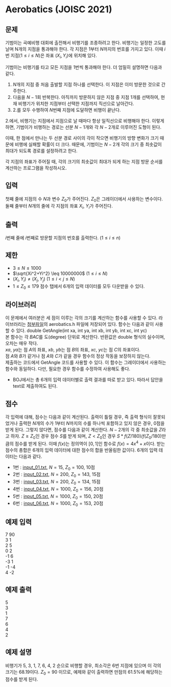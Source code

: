 # Aerobatics (JOISC 2021)

## 문제
기범이는 곡예비행 대회에 출전해서 비행기를 조종하려고 한다. 비행기는 일정한 고도를 날며 N개의 지점을 통과해야 한다. 각 지점은 $1$부터 $N$까지의 번호를 가지고 있다. 이때 $i$번 지점($1 \leq i \leq N$)은 좌표 $(X_i,Y_i)$에 위치해 있다.

기범이는 비행기를 타고 모든 지점을 $1$번씩 통과해야 한다. 더 엄밀히 설명하면 다음과 같다.
1. $N$개의 지점 중 처음 출발할 지점 하나를 선택한다. 이 지점은 이미 방문한 것으로 간주한다.
2. 다음을 $N-1$회 반복한다. 아직까지 방문하지 않은 지점 중 지점 $1$개를 선택하여, 현재 비행기가 위치한 지점부터 선택한 지점까지 직선으로 날아간다.
3. 2.를 모두 수행하여 $N$번째 지점에 도달하면 비행이 끝난다.

2.에서, 비행기는 지점에서 지점으로 날 때마다 항상 일직선으로 비행해야 한다. 이렇게 하면, 기범이가 비행하는 경로는 선분 $N-1$개와 각 $N-2$개로 이루어진 도형이 된다.

이때, 한 점에서 만나는 두 선분 경로 사이의 각이 작으면 비행기의 방향 변화가 크기 때문에 비행에 실패할 확률이 더 크다. 때문에, 기범이는 $N-2$개 각의 크기 중 최솟값이 최대가 되도록 경로를 설정하려고 한다.

각 지점의 좌표가 주어질 때, 각의 크기의 최솟값이 최대가 되게 하는 지점 방문 순서를 계산하는 프로그램을 작성하시오.

## 입력
첫째 줄에 지점의 수 $N$과 변수 $Z_0$가 주어진다. $Z_0$은 그레이더에서 사용하는 변수이다.
둘째 줄부터 $N$개의 줄에 각 지점의 좌표 $X_i$, $Y_i$가 주어진다.

## 출력
$i$번째 줄에 $i$번째로 방문할 지점의 번호를 출력한다. $(1 \leq i \leq n)$

## 제한
* $3 \leq N \leq 1000$
* $\sqrt{Xi^2+Yi^2} \leq 10000000$ $(1 \leq i \leq N)$
* $(X_i, Y_i) \neq (X_j, Y_j)$ $(1 \leq i < j \leq N)$
* $1 \leq Z_0 \leq 179$
점수 탭에서 6개의 입력 데이터를 모두 다운받을 수 있다.

## 라이브러리
이 문제에서 여러분은 세 점이 이루는 각의 크기를 계산하는 함수를 사용할 수 있다. 라이브러리는 [첨부파일](https://upload.acmicpc.net/c797d43d-2a9d-4dfe-83d6-73f56495a8a0/)의 aerobatics.h 파일에 저장되어 있다. 함수는 다음과 같이 사용할 수 있다.
double GetAngle(int xa, int ya, int xb, int yb, int xc, int yc) \
본 함수는 각 $BAC$를 도(degree) 단위로 계산한다. 반환값은 double 형식의 실수이며, 오차는 매우 작다.\
$xa$, $ya$는 점 $A$의 좌표, $xb$, $yb$는 점 $B$의 좌표, $xc$, $yc$는 점 $C$의 좌표이다.\
점 $A$와 $B$가 같거나 점 $A$와 $C$가 같을 경우 함수의 정상 작동을 보장하지 않는다.\
제출하는 코드에서 GetAngle 코드를 사용할 수 있다. 이 함수는 그레이더에서 사용하는 함수와 동일하다. 다만, 필요한 경우 함수를 수정하여 사용해도 좋다.
* BOJ에서는 총 6개의 입력 데이터별로 출력 결과를 따로 받고 있다. 따라서 답안을 text로 제출하여도 된다.

## 점수
각 입력에 대해, 점수는 다음과 같이 계산된다.
출력이 틀릴 경우, 즉 출력 형식이 잘못되었거나 출력한 $N$개의 수가 $1$부터 $N$까지의 수를 하나씩 포함하고 있지 않은 경우, 0점을 받게 된다.
그렇지 않다면, 점수를 다음과 같이 계산한다.
$N-2$개의 각 중 최솟값을 $Z$라고 하자. $Z \geq Z_0$인 경우 점수 $S$를 받게 되며, $Z < Z_0$인 경우 $S*f(Z/180)/f(Z_0/180)$만큼의 점수를 받게 된다. 이때 $f(x)$는 정의역이 $[0,1]$인 함수로 $f(x)=4x^4+x$이다.
받는 점수의 총합은 6개의 입력 데이터에 대한 점수의 합을 반올림한 값이다. 6개의 입력 데이터는 다음과 같다.
* 1번 : [input_01.txt](http://upload.acmicpc.net/619e6ddd-dbf6-4cea-b0f8-9e8d69c1542c/), $N = 15$, $Z_0 = 100$, 10점
* 2번 : [input_02.txt](http://upload.acmicpc.net/858c84c9-be53-4157-9fd7-7b50f65f612a/), $N = 200$, $Z_0 = 143$, 15점
* 3번 : [input_03.txt](http://upload.acmicpc.net/4ac96dfd-9adc-4a13-8525-d873298a90ba/), $N = 200$, $Z_0 = 134$, 15점
* 4번 : [input_04.txt](http://upload.acmicpc.net/5db94ea0-5d12-47ae-8155-845c1d1d5bb0/), $N = 1000$, $Z_0 = 156$, 20점
* 5번 : [input_05.txt](http://upload.acmicpc.net/3af3ef7e-1322-4e01-b7c7-afbfd866670e/), $N = 1000$, $Z_0 = 150$, 20점
* 6번 : [input_06.txt](http://upload.acmicpc.net/c3388e76-ac0f-4f3e-bced-86b61c5b0bc0/), $N = 1000$, $Z_0 = 153$, 20점

## 예제 입력
7 90 \
3 1 \
2 5 \
0 2 \
-1 6 \
-3 1 \
-1 -4 \
4 -2

## 예제 출력
5 \
3 \
1 \
7 \
6 \
4 \
2

## 예제 설명
비행기가 5, 3, 1, 7, 6, 4, 2 순으로 비행할 경우, 최소각은 6번 지점에 있으며 이 각의 크기는 68.19이다. $Z_0 = 90$ 이므로, 예제와 같이 출력하면 만점의 61.5%에 해당하는 점수를 받게 된다.
